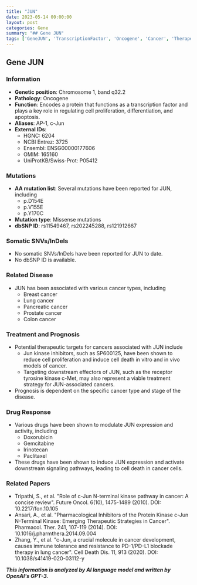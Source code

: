 ```yaml
---
title: "JUN"
date: 2023-05-14 00:00:00
layout: post
categories: Gene
summary: "## Gene JUN"
tags: ['GeneJUN', 'TranscriptionFactor', 'Oncogene', 'Cancer', 'TherapeuticTargets', 'DrugResponse', 'Prognosis', 'CellProliferation']
---
```


## Gene JUN

### Information 

- **Genetic position**: Chromosome 1, band q32.2
- **Pathology**: Oncogene 
- **Function**: Encodes a protein that functions as a transcription factor and plays a key role in regulating cell proliferation, differentiation, and apoptosis. 
- **Aliases**: AP-1, c-Jun
- **External IDs**:
    - HGNC: 6204
    - NCBI Entrez: 3725
    - Ensembl: ENSG00000177606
    - OMIM: 165160
    - UniProtKB/Swiss-Prot: P05412

### Mutations 

- **AA mutation list**: Several mutations have been reported for JUN, including 
    - p.D154E
    - p.V155E
    - p.Y170C
- **Mutation type**: Missense mutations
- **dbSNP ID**: rs11549467, rs202245288, rs121912667

### Somatic SNVs/InDels

- No somatic SNVs/InDels have been reported for JUN to date.
- No dbSNP ID is available.

### Related Disease

- JUN has been associated with various cancer types, including 
    - Breast cancer
    - Lung cancer
    - Pancreatic cancer
    - Prostate cancer
    - Colon cancer

### Treatment and Prognosis

- Potential therapeutic targets for cancers associated with JUN include 
    - Jun kinase inhibitors, such as SP600125, have been shown to reduce cell proliferation and induce cell death in vitro and in vivo models of cancer.
    - Targeting downstream effectors of JUN, such as the receptor tyrosine kinase c-Met, may also represent a viable treatment strategy for JUN-associated cancers.
- Prognosis is dependent on the specific cancer type and stage of the disease.

### Drug Response

- Various drugs have been shown to modulate JUN expression and activity, including 
    - Doxorubicin
    - Gemcitabine
    - Irinotecan
    - Paclitaxel
- These drugs have been shown to induce JUN expression and activate downstream signaling pathways, leading to cell death in cancer cells.

### Related Papers

- Tripathi, S., et al. "Role of c-Jun N-terminal kinase pathway in cancer: A concise review". Future Oncol. 6(10), 1475-1489 (2010). DOI: 10.2217/fon.10.105
- Ansari, A., et al. "Pharmacological Inhibitors of the Protein Kinase c-Jun N-Terminal Kinase: Emerging Therapeutic Strategies in Cancer". Pharmacol. Ther. 241, 107-119 (2014). DOI: 10.1016/j.pharmthera.2014.09.004
- Zhang, Y., et al. "c-Jun, a crucial molecule in cancer development, causes immune tolerance and resistance to PD-1/PD-L1 blockade therapy in lung cancer". Cell Death Dis. 11, 913 (2020). DOI: 10.1038/s41419-020-03112-y

**_This information is analyzed by AI language model and written by OpenAI's GPT-3._**